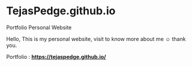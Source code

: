 # TejasPedge.github.io
Portfolio Personal Website

Hello, This is my personal website, visit to know more about me ☺️ thank you.

Portfolio : **https://tejaspedge.github.io/**
